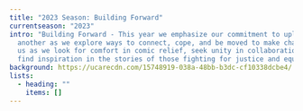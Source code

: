 ```yaml
---
title: "2023 Season: Building Forward"
currentseason: "2023"
intro: "Building Forward - This year we emphasize our commitment to uplift one
  another as we explore ways to connect, cope, and be moved to make change. Join
  us as we look for comfort in comic relief, seek unity in collaboration, and
  find inspiration in the stories of those fighting for justice and equality. "
background: https://ucarecdn.com/15748919-038a-48bb-b3dc-cf10338dcbe4/
lists:
  - heading: ""
    items: []
---
```


